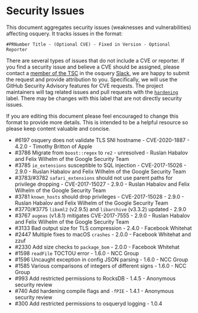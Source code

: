 # Security Issues

This document aggregates security issues (weaknesses and vulnerabilities) affecting osquery. It tracks issues in the format:

```
#PRNumber Title - (Optional CVE) - Fixed in Version - Optional Reporter
```

There are several types of issues that do not include a CVE or reporter.
If you find a security issue and believe a CVE should be assigned, please contact a [member of the TSC](https://github.com/osquery/osquery/blob/master/CONTRIBUTING.md#technical-steering-committee) in the osquery [Slack](https://osquery.slack.com), we are happy to submit the request and provide attribution to you.
Specifically, we will use the GitHub Security Advisory features for CVE requests.
The project maintainers will tag related issues and pull requests with the [`hardening`](https://github.com/osquery/osquery/issues?q=is%3Aissue+is%3Aopen+label%3Ahardening) label. There may be changes with this label that are not directly security issues.

If you are editing this document please feel encouraged to change this format to provide more details. This is intended to be a helpful resource so please keep content valuable and concise.

- #6197 osquery does not validate TLS SNI hostname - CVE-2020-1887 - 4.2.0 - Timothy Britton of Apple
- #3786 Migrate from `boost::regex` to `re2` - unresolved - Ruslan Habalov and Felix Wilhelm of the Google Security Team
- #3785 `ie_extensions` susceptible to SQL injection - CVE-2017-15026 - 2.9.0 - Ruslan Habalov and Felix Wilhelm of the Google Security Team
- #3783/#3782 `safari_extensions` should not use parent paths for privilege dropping - CVE-2017-15027 - 2.9.0 - Ruslan Habalov and Felix Wilhelm of the Google Security Team
- #3781 `known_hosts` should drop privileges - CVE-2017-15028 - 2.9.0 - Ruslan Habalov and Felix Wilhelm of the Google Security Team
- #3770/#3775 `libxml2` (v2.9.5) and `libarchive` (v3.3.2) updated - 2.9.0
- #3767 `augeas` (v1.8.1) mitigates CVE-2017-7555 - 2.9.0 - Ruslan Habalov and Felix Wilhelm of the Google Security Team
- #3133 Bad output size for TLS compression - 2.4.0 - Facebook Whitehat
- #2447 Multiple fixes to macOS `crashes` - 2.0.0 - Facebook Whitehat and zzuf
- #2330 Add size checks to `package_bom` - 2.0.0 - Facebook Whitehat
- #1598 `readFile` TOCTOU error - 1.6.0 - NCC Group
- #1596 Uncaught exception in config JSON parsing - 1.6.0 - NCC Group
- #1585 Various comparisons of integers of different signs - 1.6.0 - NCC Group
- #993 Add restricted permissions to RocksDB - 1.4.5 - Anonymous security review
- #740 Add hardening compile flags and `-fPIE` - 1.4.1 - Anonymous security review
- #300 Add restricted permissions to osqueryd logging - 1.0.4
